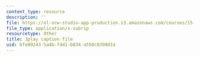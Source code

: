```yaml
---
content_type: resource
description: ''
file: https://ol-ocw-studio-app-production.s3.amazonaws.com/courses/15-s21-nuts-and-bolts-of-business-plans-january-iap-2014/bfe092435a4bfdd1b834a558c0398d14_Azq6S6Hx0gU.srt
file_type: application/x-subrip
resourcetype: Other
title: 3play caption file
uid: bfe09243-5a4b-fdd1-b834-a558c0398d14
---
```

